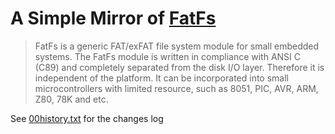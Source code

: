 
[FatFs]: http://elm-chan.org/fsw/ff/00index_e.html        "FatFs original page"
[00history.txt]: source/00history.txt        "history"
# A Simple Mirror of [FatFs]

> FatFs is a generic FAT/exFAT file system module for small embedded systems. The FatFs module is written in compliance with ANSI C (C89) and completely separated from the disk I/O layer. Therefore it is independent of the platform. It can be incorporated into small microcontrollers with limited resource, such as 8051, PIC, AVR, ARM, Z80, 78K and etc.

See [00history.txt] for the changes log
